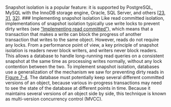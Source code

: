 
Snapshot isolation is a popular feature: it is supported by PostgreSQL, MySQL with the InnoDB
storage engine, Oracle, SQL Server, and others
[[23](ch07.html#Kleppmann2014ut),
[31](ch07.html#Momjian2014vg), [32](ch07.html#Gurusami2013ut)]. ### Implementing snapshot isolation 
Like read committed isolation, implementations of snapshot isolation typically use write locks to prevent
dirty writes (see [“Implementing read committed”](#sec_transactions_read_committed_impl)), which means that a transaction that
makes a write can block the progress of another transaction that writes to the same object. However,
reads do not require any locks. From a performance point of view, a key principle of snapshot
isolation is readers never block writers, and writers never block readers. This allows a database
to handle long-running read queries on a consistent snapshot at the same time as processing writes
normally, without any lock contention between the two. 
To implement snapshot isolation, databases use a generalization of the mechanism we saw for
preventing dirty reads in [Figure 7-4](#fig_transactions_read_committed). The database must potentially keep
several different committed versions of an object, because various in-progress transactions may need
to see the state of the database at different points in time. Because it maintains several versions
of an object side by side, this technique is known as multi-version concurrency control (MVCC).
